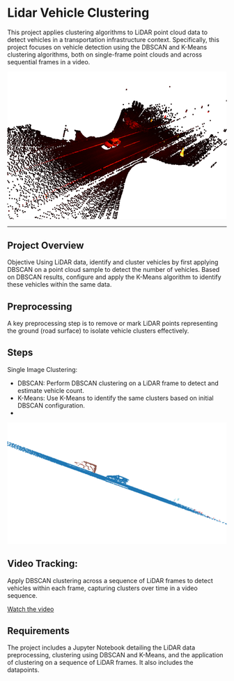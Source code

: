 # Lidar Vehicle Clustering
This project applies clustering algorithms to LiDAR point cloud data to detect vehicles in a transportation infrastructure context. Specifically, this project focuses on vehicle detection using the DBSCAN and K-Means clustering algorithms, both on single-frame point clouds and across sequential frames in a video.

<img src="screenshots/Portada_dataset_lidar.png" alt="Dataset Overview" width="600"/>

---

## Project Overview
Objective
Using LiDAR data, identify and cluster vehicles by first applying DBSCAN on a point cloud sample to detect the number of vehicles. Based on DBSCAN results, configure and apply the K-Means algorithm to identify these vehicles within the same data.

## Preprocessing
A key preprocessing step is to remove or mark LiDAR points representing the ground (road surface) to isolate vehicle clusters effectively.

## Steps
Single Image Clustering:

* DBSCAN: Perform DBSCAN clustering on a LiDAR frame to detect and estimate vehicle count.
* K-Means: Use K-Means to identify the same clusters based on initial DBSCAN configuration.
* 
<img src="screenshots/coche_coche_moto_DBSCAN_conCarretera.png" alt="Dataset Overview" width="600"/>

## Video Tracking:

Apply DBSCAN clustering across a sequence of LiDAR frames to detect vehicles within each frame, capturing clusters over time in a video sequence.

[Watch the video](video_tracking_.mp4)

## Requirements
The project includes a Jupyter Notebook detailing the LiDAR data preprocessing, clustering using DBSCAN and K-Means, and the application of clustering on a sequence of LiDAR frames. It also includes the datapoints. 
